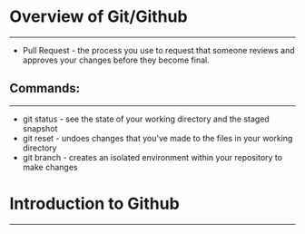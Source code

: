 # Overview of Git/Github
---
- Pull Request - the process you use to request that someone reviews and approves your changes before they become final.

## Commands:
---
- git status - see the state of your working directory and the staged snapshot 
- git reset - undoes changes that you've made to the files in your working directory 
- git branch - creates an isolated environment within your repository to make changes 

# Introduction to Github
---

